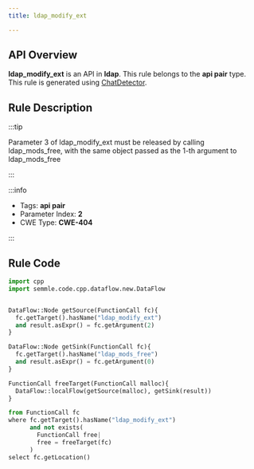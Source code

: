 ```yaml
---
title: ldap_modify_ext

---
```



## API Overview
**ldap_modify_ext** is an API in **ldap**. This rule belongs to the **api pair** type. This rule is generated using [ChatDetector](../../tools/ChatDetector).
## Rule Description

:::tip

Parameter 3 of ldap_modify_ext must be released by calling ldap_mods_free, with the same object passed as the 1-th argument to ldap_mods_free

:::

:::info

- Tags: **api pair**
- Parameter Index: **2**
- CWE Type: **CWE-404**

:::

## Rule Code
```python
import cpp
import semmle.code.cpp.dataflow.new.DataFlow


DataFlow::Node getSource(FunctionCall fc){
  fc.getTarget().hasName("ldap_modify_ext")
  and result.asExpr() = fc.getArgument(2)
}

DataFlow::Node getSink(FunctionCall fc){
  fc.getTarget().hasName("ldap_mods_free")
  and result.asExpr() = fc.getArgument(0)
}

FunctionCall freeTarget(FunctionCall malloc){
  DataFlow::localFlow(getSource(malloc), getSink(result))
}

from FunctionCall fc
where fc.getTarget().hasName("ldap_modify_ext")
      and not exists(
        FunctionCall free| 
        free = freeTarget(fc)
      )
select fc.getLocation()
```